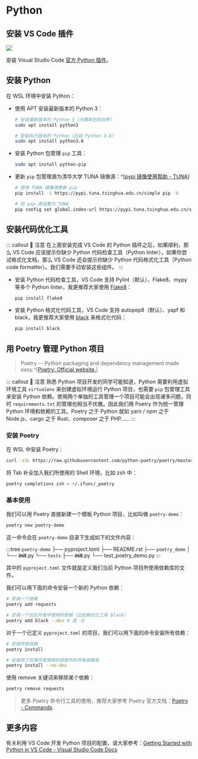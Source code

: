 # Python <a href="https://github.com/spencerwooo"><Badge text="@SpencerWoo"/></a>

## 安装 VS Code 插件

![](https://cdn.spencer.felinae98.cn/github/2020/09/200902_221536.png)

安装 Visual Studio Code [官方 Python 插件](https://marketplace.visualstudio.com/items?itemName=ms-python.python)。

## 安装 Python

在 WSL 环境中安装 Python：

- 使用 APT 安装最新版本的 Python 3：

  ```bash
  # 安装最新版本的 Python 3（大概率已经自带）
  sudo apt install python3

  # 安装执行版本的 Python（比如 Python 3.8）
  sudo apt install python3.8
  ```

- 安装 Python 包管理 `pip` 工具：

  ```bash
  sudo apt install python-pip
  ```

- 更新 `pip` 包管理源为清华大学 TUNA 镜像源：^[[pypi 镜像使用帮助 - TUNA](https://mirror.tuna.tsinghua.edu.cn/help/pypi/)]

  ```bash
  # 使用 TUNA 镜像源更新 pip
  pip install -i https://pypi.tuna.tsinghua.edu.cn/simple pip -U

  # 将 pip 源设置为 TUNA
  pip config set global.index-url https://pypi.tuna.tsinghua.edu.cn/simple
  ```

## 安装代码优化工具

::: callout 🥝 注意
在上面安装完成 VS Code 的 Python 插件之后，如果顺利，那么 VS Code 应该提示你缺少 Python 代码检查工具（Python linter），如果你尝试格式化文档，那么 VS Code 还会提示你缺少 Python 代码格式化工具（Python code formatter）。我们需要手动安装这些组件。
:::

- 安装 Python 代码检查工具，VS Code 支持 Pylint（默认）、Flake8、mypy 等多个 Python linter，我更推荐大家使用 [Flake8](https://flake8.pycqa.org/en/latest/)：

  ```bash
  pip install flake8
  ```

- 安装 Python 格式化代码工具，VS Code 支持 autopep8（默认）、yapf 和 black，我更推荐大家使用 [black](https://black.readthedocs.io/en/stable/) 来格式化代码：

  ```bash
  pip install black
  ```

## 用 Poetry 管理 Python 项目

> Poetry -- Python packaging and dependency management made easy.^[[Poetry: Official website.](https://python-poetry.org/)]

::: callout 🌽 注意
熟悉 Python 项目开发的同学可能知道，Python 需要利用虚拟环境工具 `virtualenv` 来创建虚拟环境运行 Python 项目，也需要 `pip` 包管理工具来安装 Python 依赖。使用两个单独的工具管理一个项目可能会出现诸多问题，同时 `requirements.txt` 的管理也相当不优雅。因此我们用 Poetry 作为统一管理 Python 环境和依赖的工具。Poetry 之于 Python 就如 yarn / npm 之于 Node.js、cargo 之于 Rust、composer 之于 PHP……
:::

### 安装 Poetry

在 WSL 中安装 Poetry：

```bash
curl -sSL https://raw.githubusercontent.com/python-poetry/poetry/master/get-poetry.py | python
```

将 Tab 补全加入我们所使用的 Shell 环境，比如 zsh 中：

```bash
poetry completions zsh > ~/.zfunc/_poetry
```

### 基本使用

我们可以用 Poetry 直接新建一个模板 Python 项目，比如叫做 `poetry-demo`：

```bash
poetry new poetry-demo
```

这一命令会在 `poetry-demo` 目录下生成如下的文件内容：

:::tree
`poetry-demo`
├── pyproject.toml
├── README.rst
├── `poetry_demo`
│   └── __init__.py
└── `tests`
    ├── __init__.py
    └── test_poetry_demo.py
:::

其中的 `pyproject.toml` 文件就是定义我们当前 Python 项目所使用依赖库的文件。

我们可以用下面的命令安装一个新的 Python 依赖：

```bash
# 安装一个依赖
poetry add requests

# 安装一个仅在开发中使用的依赖（比如格式化工具 black）
poetry add black --dev # 或 -D
```

对于一个已定义 `pyproject.toml` 的项目，我们可以用下面的命令安装所有依赖：

```bash
# 安装所有依赖
poetry install

# 安装除了仅限开发使用的依赖外的所有依赖库
poetry install --no-dev
```

使用 remove 关键词来移除某个依赖：

```bash
poetry remove requests
```

> 更多 Poetry 命令行工具的使用，推荐大家参考 Poetry 官方文档：[Poetry - Commands](https://python-poetry.org/docs/cli/).

## 更多内容

有关利用 VS Code 开发 Python 项目的配置，请大家参考：[Getting Started with Python in VS Code - Visual Studio Code Docs](https://code.visualstudio.com/docs/python/python-tutorial)

